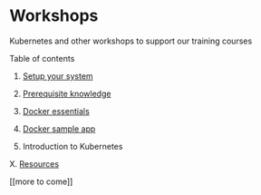 # Workshops

Kubernetes and other workshops to support our training courses


Table of contents

1. [Setup your system](docs/setup.md)

2. [Prerequisite knowledge](docs/prereqs.md)

3. [Docker essentials](docs/docker-essentials.md)

4. [Docker sample app](docs/docker-sample.md)

4. Introduction to Kubernetes

X. [Resources](docs/resources.md)

[[more to come]]